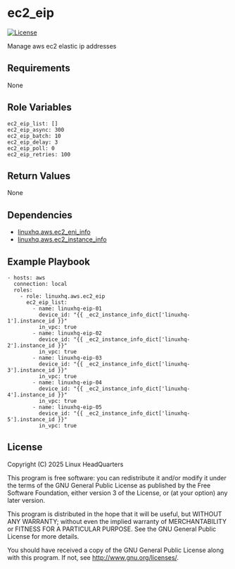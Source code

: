 # ec2\_eip

[![License](https://img.shields.io/badge/license-GPLv3-lightgreen)](https://www.gnu.org/licenses/gpl-3.0.en.html#license-text)

Manage aws ec2 elastic ip addresses

## Requirements

None

## Role Variables

    ec2_eip_list: []
    ec2_eip_async: 300
    ec2_eip_batch: 10
    ec2_eip_delay: 3
    ec2_eip_poll: 0
    ec2_eip_retries: 100

## Return Values

None

## Dependencies

* [linuxhq.aws.ec2\_eni\_info](https://github.com/linuxhq/ansible-collection-aws/tree/main/roles/ec2_eni_info)
* [linuxhq.aws.ec2\_instance\_info](https://github.com/linuxhq/ansible-collection-aws/tree/main/roles/ec2_instance_info)

## Example Playbook

    - hosts: aws
      connection: local
      roles:
        - role: linuxhq.aws.ec2_eip
          ec2_eip_list:
            - name: linuxhq-eip-01
              device_id: "{{ _ec2_instance_info_dict['linuxhq-1'].instance_id }}"
              in_vpc: true
            - name: linuxhq-eip-02
              device_id: "{{ _ec2_instance_info_dict['linuxhq-2'].instance_id }}"
              in_vpc: true
            - name: linuxhq-eip-03
              device_id: "{{ _ec2_instance_info_dict['linuxhq-3'].instance_id }}"
              in_vpc: true
            - name: linuxhq-eip-04
              device_id: "{{ _ec2_instance_info_dict['linuxhq-4'].instance_id }}"
              in_vpc: true
            - name: linuxhq-eip-05
              device_id: "{{ _ec2_instance_info_dict['linuxhq-5'].instance_id }}"
              in_vpc: true

## License

Copyright (C) 2025 Linux HeadQuarters

This program is free software: you can redistribute it and/or modify
it under the terms of the GNU General Public License as published by
the Free Software Foundation, either version 3 of the License, or
(at your option) any later version.

This program is distributed in the hope that it will be useful,
but WITHOUT ANY WARRANTY; without even the implied warranty of
MERCHANTABILITY or FITNESS FOR A PARTICULAR PURPOSE. See the
GNU General Public License for more details.

You should have received a copy of the GNU General Public License
along with this program. If not, see <http://www.gnu.org/licenses/>.
